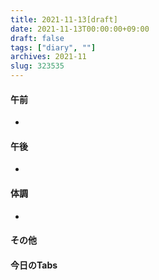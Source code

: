 ```yaml
---
title: 2021-11-13[draft]
date: 2021-11-13T00:00:00+09:00
draft: false
tags: ["diary", ""]
archives: 2021-11
slug: 323535
---
```

#### 午前
- 
#### 午後
- 
#### 体調
- 
#### その他
#### 今日のTabs